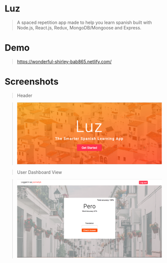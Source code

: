 # Luz

> A spaced repetition app made to help you learn spanish built with Node.js, React.js, Redux, MongoDB/Mongoose and Express.

# Demo

> https://wonderful-shirley-bab865.netlify.com/

# Screenshots

> Header

> ![Header](screenshots/luz-landing.png "Landing Page Header")

> User Dashboard View

>![User Dashboard](screenshots/flashcard-img.png "User Dashboard Header")

